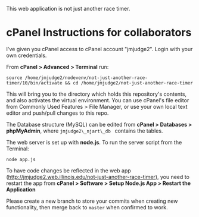 This web application is not just another race timer.

# cPanel Instructions for collaborators
I've given you cPanel access to cPanel account "jmjudge2". Login with your own credentials. 

From **cPanel > Advanced > Terminal** run:

`
source /home/jmjudge2/nodevenv/not-just-another-race-timer/10/bin/activate && cd /home/jmjudge2/not-just-another-race-timer
`
 
 This will bring you to the directory which holds this repository's contents, and also activates the virtual environment. You can use cPanel's file editor from Commonly Used Features > File Manager, or use your own local text editor and push/pull changes to this repo.
 
 The Database structure (MySQL) can be edited from **cPanel > Databases > phpMyAdmin**, where 
`jmjudge2\_njart\_db `
  contains the tables. 
  
The web server is set up with **node.js**. To run the server script from the Terminal:

`
  node app.js
`
  
To have code changes be reflected in the web app (http://jmjudge2.web.illinois.edu/not-just-another-race-timer), you need to restart the app from **cPanel > Software > Setup Node.js App > Restart the Application**

Please create a new branch to store your commits when creating new functionality, then merge back to `master` when confirmed to work.
